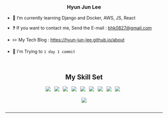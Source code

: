 <div align="center">
</div>  
  

### <div align="center">Hyun Jun Lee</div>  
  

- 🌱 I’m currently learning Django and Docker, AWS, JS, React  
  

- ❓ If you want to contact me, Send the E-mail : bhk0827@gmail.com  
  

- ✏️ My Tech Blog : https://hyun-jun-lee.github.io/about  

- 💪 I'm Trying to  `1 day 1 commit`
  

<br/>  


## <div align="center"> My Skill Set  </div>  


<div align="center">  
  <img src="https://img.shields.io/badge/Python-3776AB?style=flat-square&logo=Python&logoColor=white"/> &nbsp;
  <img src="https://img.shields.io/badge/Django-092E20?style=flat-square&logo=Django&logoColor=white"/> &nbsp;
  <img src="https://img.shields.io/badge/Flask-000000?style=flat-square&logo=Flask&logoColor=white"/> &nbsp;
  <img src="https://img.shields.io/badge/Scikit-learn-F7931E?style=flat-square&logo=Scikit-learn&logoColor=white"/> &nbsp;
  <img src="https://img.shields.io/badge/Keras-D00000?style=flat-square&logo=Keras&logoColor=white"/> &nbsp;
  <img src="https://img.shields.io/badge/MySQL-4479A1?style=flat-square&logo=MySQL&logoColor=white"/> &nbsp;
  <img src="https://img.shields.io/badge/Docker-2496ED?style=flat-square&logo=Docker&logoColor=white"/> &nbsp;
  <img src="https://img.shields.io/badge/JS-F7DF1E?style=flat-square&logo=JavaScript&logoColor=white"/> &nbsp;
  <img src="https://img.shields.io/badge/Git-F05032?style=flat-square&logo=Git&logoColor=white"/> &nbsp;
  
</div>



<br/>  

<div align="center">
<img src="https://komarev.com/ghpvc/?username=Hyun-Jun-Lee&&style=flat-square" align="center" />
</div>  

<br />

----
